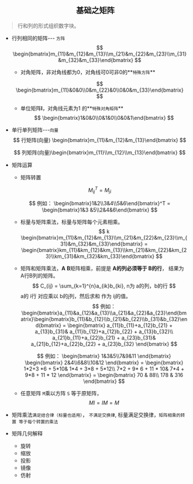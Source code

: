 ## <center> 基础之矩阵</center>

> 行和列的形式组织数字块。

- 行列相同的矩阵--- `方阵`
  $$
  \begin{bmatrix}m_{11}&m_{12}&m_{13}\\m_{21}&m_{22}&m_{23}\\m_{31}&m_{32}&m_{33}\end{bmatrix}
  $$

  - 对角矩阵，非对角线都为0，对角线可0可非0的**`特殊方阵`**

  $$
  \begin{bmatrix}m_{11}&0&0\\0&m_{22}&0\\0&0&m_{33}\end{bmatrix}
  $$

  - 单位矩阵**I**，对角线元素为1 的**`特殊对角矩阵`**
    $$
    \begin{bmatrix}1&0&0\\0&1&0\\0&0&1\end{bmatrix}
    $$
    

- 单行单列矩阵---`向量`
  $$
  行矩阵(向量) \begin{bmatrix}m_{11}&m_{12}&m_{13}\end{bmatrix}
  $$

  $$
  列矩阵(向量)\begin{bmatrix}m_{11}\\m_{12}\\m_{13}\end{bmatrix}
  $$

- 矩阵运算

  - 矩阵转置

  $$
  M^{T}_{ij} = M_{ji}
  $$

  $$
  例如： \begin{bmatrix}1&2\\3&4\\5&6\end{bmatrix}^T = \begin{bmatrix}1&3 &5\\2&4&6\end{bmatrix}
  $$

  - 标量与矩阵乘法，标量与矩阵每个元素相乘。
    $$
    k \begin{bmatrix}m_{11}&m_{12}&m_{13}\\m_{21}&m_{22}&m_{23}\\m_{31}&m_{32}&m_{33}\end{bmatrix} = \begin{bmatrix}km_{11}&km_{12}&km_{13}\\km_{21}&km_{22}&km_{23}\\km_{31}&km_{32}&km_{33}\end{bmatrix}
    $$
    

  - 矩阵和矩阵乘法，**A** **B**矩阵相乘，前提是 **A的列必须等于 B的行**， 结果为 A行B列的矩阵。
    $$
    C_{ij} = \sum_{k=1}^{n}a_{ik}b_{ki}, n为 a的列，b的行
    $$
    a的 i行 对应乘以 b的j列，然后求和 作为 ij的值。
    $$
    例如： \begin{bmatrix}a_{11}&a_{12}&a_{13}\\a_{21}&a_{22}&a_{23}\end{bmatrix}\begin{bmatrix}b_{11}&b_{12}\\b_{21}&b_{22}\\b_{31}&b_{32}\end{bmatrix} = \begin{bmatrix}
    a_{11}b_{11}+a_{12}b_{21} + a_{13}b_{31}&
    a_{11}b_{12}+a_{12}b_{22} + a_{13}b_{32}\\
    a_{21}b_{11}+a_{22}b_{21} + a_{23}b_{31}&
    a_{21}b_{12}+a_{22}b_{22} + a_{23}b_{32}
    \end{bmatrix}
    $$

    $$
    例如： 
    \begin{bmatrix}
    1&3&5\\7&9&11
    \end{bmatrix}
    \begin{bmatrix}
    2&4\\6&8\\10&12
    \end{bmatrix} 
    = \begin{bmatrix}
    1*2+3 *6 + 5*10&
    1*4 + 3*8 + 5*12\\
    7*2 + 9* 6 + 11 * 10&
    7*4 + 9*8 + 11 * 12
    \end{bmatrix}
    = \begin{bmatrix}
    70 & 88\\
    178 & 316
    \end{bmatrix}
    $$

  - 任意矩阵 `M`乘以方阵 `S` 等于原矩阵，
    $$
    MI = IM= M
    $$

- 矩阵乘法`满足结合律（标量也适用）`， `不满足交换律`, 标量满足交换律，`矩阵相乘的转置 等于每个转置的乘法`

- 矩阵几何解释

  - 旋转
  - 缩放
  - 投影
  - 镜像
  - 仿射



